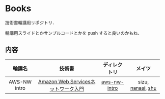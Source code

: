 # Books

技術書輪講用リポジトリ．

輪講用スライドとかサンプルコードとかを push すると良いのかもね．

## 内容

| 輪講名 | 技術書 | ディレクトリ | メイツ |
|:---:|:---:|:---:|:---:|
| AWS-NW intro | [Amazon Web Servicesネットワーク入門](https://www.amazon.co.jp/gp/product/B01M2BMB0V?pf_rd_r=NW1CJFAXJ7VTFM2NW8W7&pf_rd_p=3d322af3-60ce-4778-b834-9b7ade73f617) | [aws-nw-intro](https://github.com/sizu-PIC/Books/tree/master/aws-nw-intro) | sizu, [nanasi](https://github.com/nanasi128), [shu](https://github.com/shu22203) |
